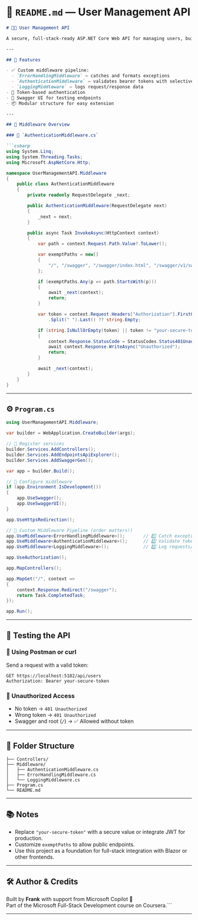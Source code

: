 # 📘 `README.md` — User Management API

```markdown
# 🧑‍💻 User Management API

A secure, full-stack-ready ASP.NET Core Web API for managing users, built with custom middleware for error handling, authentication, and logging. Designed for hands-on learning and production-grade practices.

---

## 🚀 Features

- ✅ Custom middleware pipeline:
  - `ErrorHandlingMiddleware` – catches and formats exceptions
  - `AuthenticationMiddleware` – validates bearer tokens with selective bypass
  - `LoggingMiddleware` – logs request/response data
- 🔐 Token-based authentication
- 🧪 Swagger UI for testing endpoints
- 📦 Modular structure for easy extension

---

## 🧱 Middleware Overview

### 🔐 `AuthenticationMiddleware.cs`

```csharp
using System.Linq;
using System.Threading.Tasks;
using Microsoft.AspNetCore.Http;

namespace UserManagementAPI.Middleware
{
    public class AuthenticationMiddleware
    {
        private readonly RequestDelegate _next;

        public AuthenticationMiddleware(RequestDelegate next)
        {
            _next = next;
        }

        public async Task InvokeAsync(HttpContext context)
        {
            var path = context.Request.Path.Value?.ToLower();

            var exemptPaths = new[]
            {
                "/", "/swagger", "/swagger/index.html", "/swagger/v1/swagger.json", "/health"
            };

            if (exemptPaths.Any(p => path.StartsWith(p)))
            {
                await _next(context);
                return;
            }

            var token = context.Request.Headers["Authorization"].FirstOrDefault()?
                .Split(" ").Last() ?? string.Empty;

            if (string.IsNullOrEmpty(token) || token != "your-secure-token")
            {
                context.Response.StatusCode = StatusCodes.Status401Unauthorized;
                await context.Response.WriteAsync("Unauthorized");
                return;
            }

            await _next(context);
        }
    }
}
```

---

## ⚙️ `Program.cs`

```csharp
using UserManagementAPI.Middleware;

var builder = WebApplication.CreateBuilder(args);

// 🔧 Register services
builder.Services.AddControllers();
builder.Services.AddEndpointsApiExplorer();
builder.Services.AddSwaggerGen();

var app = builder.Build();

// 🚀 Configure middleware
if (app.Environment.IsDevelopment())
{
    app.UseSwagger();
    app.UseSwaggerUI();
}

app.UseHttpsRedirection();

// 🧱 Custom Middleware Pipeline (order matters!)
app.UseMiddleware<ErrorHandlingMiddleware>();       // 1️⃣ Catch exceptions
app.UseMiddleware<AuthenticationMiddleware>();      // 2️⃣ Validate tokens
app.UseMiddleware<LoggingMiddleware>();             // 3️⃣ Log requests/responses

app.UseAuthorization();

app.MapControllers();

app.MapGet("/", context =>
{
    context.Response.Redirect("/swagger");
    return Task.CompletedTask;
});

app.Run();
```

---

## 🧪 Testing the API

### 🔹 Using Postman or curl

Send a request with a valid token:

```http
GET https://localhost:5182/api/users
Authorization: Bearer your-secure-token
```

### 🔸 Unauthorized Access

- No token → `401 Unauthorized`
- Wrong token → `401 Unauthorized`
- Swagger and root (`/`) → ✅ Allowed without token

---

## 📁 Folder Structure

```UserManagementAPI/
├── Controllers/
├── Middleware/
│   ├── AuthenticationMiddleware.cs
│   ├── ErrorHandlingMiddleware.cs
│   └── LoggingMiddleware.cs
├── Program.cs
└── README.md
```

---

## 📚 Notes

- Replace `"your-secure-token"` with a secure value or integrate JWT for production.
- Customize `exemptPaths` to allow public endpoints.
- Use this project as a foundation for full-stack integration with Blazor or other frontends.

---

## 🛠️ Author & Credits

Built by **Frank** with support from Microsoft Copilot 🤝  
Part of the Microsoft Full-Stack Development course on Coursera.```

---
